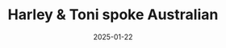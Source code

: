 ---
title: Harley & Toni spoke Australian
promotion: AEW
show: Dynamite
date: 2025-01-22
tags:
  - harley
  - toni
  - renee
images:
  - src: /assets/snapshots/2025.01.22.AEW.Dynamite.b.jpg
    alt: Harley & Toni speak Australian
---